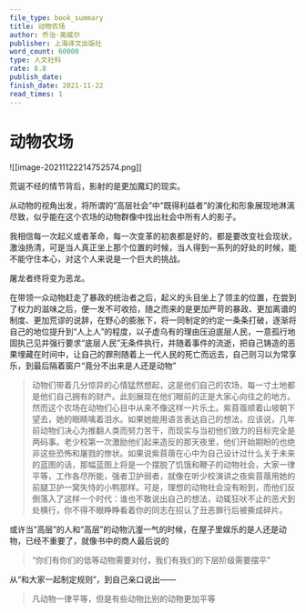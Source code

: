 ```yaml
---
file_type: book_summary
title: 动物农场
author: 乔治·奥威尔
publisher: 上海译文出版社
word_count: 60000
type: 人文社科
rate: 8.8
publish_date: 
finish_date: 2021-11-22
read_times: 1
---
```


# 动物农场

![[image-20211122214752574.png]]


荒诞不经的情节背后，影射的是更加魔幻的现实。

从动物的视角出发，将所谓的“高层社会”中“既得利益者”的演化和形象展现地淋漓尽致，似乎能在这个农场的动物群像中找出社会中所有人的影子。

我相信每一次起义或者革命，每一次变革的初衷都是好的，都是要改变社会现状，激浊扬清，可是当人真正坐上那个位置的时候，当人得到一系列的好处的时候，能不能守住本心，对这个人来说是一个巨大的挑战。

屠龙者终将变为恶龙。

在带领一众动物赶走了暴政的统治者之后，起义的头目坐上了领主的位置，在尝到了权力的滋味之后，便一发不可收拾，随之而来的是更加严苛的暴政、更加离谱的制度、更加荒谬的说辞，在野心的膨胀下，将一同制定的约定一条条打破，逐渐将自己的地位提升到“人上人”的程度，以子虚乌有的理由压迫底层人民，一意孤行地固执己见并强行要求“底层人民”无条件执行，并随着事件的流逝，把自己铸造的恶果埋藏在时间中，让自己的罪刑随着上一代人民的死亡而远去，自己则习以为常享乐，到最后隔着窗户“竟分不出来是人还是动物” 

> 动物们带着几分惊异的心情猛然想起，这是他们自己的农场，每一寸土地都是他们自己拥有的财产。此刻展现在他们眼前的正是大家心向往之的地方。然而这个农场在动物们心目中从来不像这样一片乐土。紫苜蓿顺着山坡朝下望去，她的眼睛噙着泪水。如果她能用语言表达自己的想法，应该说，几年前动物们决心为推翻人类而努力苦干，而现实与当初他们致力的目标完全是两码事。老少校第一次激励他们起来造反的那天夜里，他们开始期盼的也绝非这些恐怖和屠戮的惨状。如果说紫苜蓿在心中为自己设计过什么关于未来的蓝图的话，那幅蓝图上将是一个摆脱了饥饿和鞭子的动物社会，大家一律平等，工作各尽所能，强者卫护弱者，就像在听少校演讲之夜紫苜蓿用她的前腿卫护一窝失恃的小鸭那样。可是，理想的动物社会没有盼到，而他们反倒落入了这样一个时代：谁也不敢说出自己的想法，动辄狂吠不止的恶犬到处横行，你不得不眼睁睁看着你的同志在招认了丑恶罪行后被撕成碎片。

或许当“高层”的人和“高层”的动物沆瀣一气的时候，在屋子里娱乐的是人还是动物，已经不重要了，就像书中的商人最后说的

> “你们有你们的低等动物需要对付，我们有我们的下层阶级需要摆平”

从“和大家一起制定规则”，到自己亲口说出——

> 凡动物一律平等，但是有些动物比别的动物更加平等



